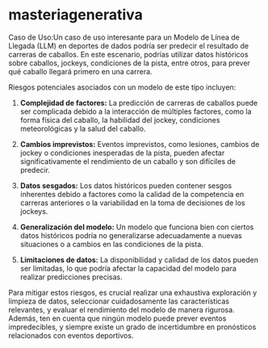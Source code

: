 # masteriagenerativa
Caso de Uso:Un caso de uso interesante para un Modelo de Línea de Llegada (LLM) en deportes de dados podría ser predecir el resultado de carreras de caballos. En este escenario, podrías utilizar datos históricos sobre caballos, jockeys, condiciones de la pista, entre otros, para prever qué caballo llegará primero en una carrera.

Riesgos potenciales asociados con un modelo de este tipo incluyen:

1. **Complejidad de factores:** La predicción de carreras de caballos puede ser complicada debido a la interacción de múltiples factores, como la forma física del caballo, la habilidad del jockey, condiciones meteorológicas y la salud del caballo.

2. **Cambios imprevistos:** Eventos imprevistos, como lesiones, cambios de jockey o condiciones inesperadas de la pista, pueden afectar significativamente el rendimiento de un caballo y son difíciles de predecir.

3. **Datos sesgados:** Los datos históricos pueden contener sesgos inherentes debido a factores como la calidad de la competencia en carreras anteriores o la variabilidad en la toma de decisiones de los jockeys.

4. **Generalización del modelo:** Un modelo que funciona bien con ciertos datos históricos podría no generalizarse adecuadamente a nuevas situaciones o a cambios en las condiciones de la pista.

5. **Limitaciones de datos:** La disponibilidad y calidad de los datos pueden ser limitadas, lo que podría afectar la capacidad del modelo para realizar predicciones precisas.

Para mitigar estos riesgos, es crucial realizar una exhaustiva exploración y limpieza de datos, seleccionar cuidadosamente las características relevantes, y evaluar el rendimiento del modelo de manera rigurosa. Además, ten en cuenta que ningún modelo puede prever eventos impredecibles, y siempre existe un grado de incertidumbre en pronósticos relacionados con eventos deportivos.
